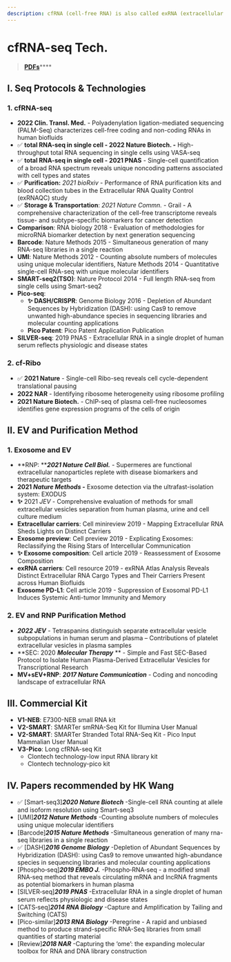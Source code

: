 ```yaml
---
description: cfRNA (cell-free RNA) is also called exRNA (extracellular RNA)
---
```


# cfRNA-seq Tech.

> [**PDFs**](https://cloud.tsinghua.edu.cn/d/07d2b19d6b284ebea5ea/?p=%2F1.%20Precision%20Medicine\&mode=list)****

## I. Seq Protocols & Technologies

### 1. cfRNA-seq

* **2022 Clin. Transl. Med.** - Polyadenylation ligation-mediated sequencing (PALM-Seq) characterizes cell-free coding and non-coding RNAs in human biofluids
* ✅ **total RNA-seq in single cell - 2022 Nature Biotech. -** High-throughput total RNA sequencing in single cells using VASA-seq
* ✅ **total RNA-seq in single cell - 2021 PNAS** - Single-cell quantiﬁcation of a broad RNA spectrum reveals unique noncoding patterns associated with cell types and states
* ✅ **Purification:** _2021 bioRxiv_ - Performance of RNA purification kits and blood collection tubes in the Extracellular RNA Quality Control (exRNAQC) study
* ✅ **Storage & Transportation**: _2021 Nature Commn._ - Grail - A comprehensive characterization of the cell-free transcriptome reveals tissue- and subtype-specific biomarkers for cancer detection
* **Comparison**: RNA biology 2018 - Evaluation of methodologies for microRNA biomarker detection by next generation sequencing
* **Barcode**: Nature Methods 2015 - Simultaneous generation of many RNA-seq libraries in a single reaction
* **UMI**: Nature Methods 2012 - Counting absolute numbers of molecules using unique molecular identifiers, Nature Methods 2014 - Quantitative single-cell RNA-seq with unique molecular identifiers
* **SMART-seq2(TSO)**: Nature Protocol 2014 - Full length RNA-seq from single cells using Smart-seq2
* **Pico-seq**:
  * **✨ DASH/CRISPR**: Genome Biology 2016 - Depletion of Abundant Sequences by Hybridization (DASH): using Cas9 to remove unwanted high-abundance species in sequencing libraries and molecular counting applications
  * **Pico Patent**: Pico Patent Application Publication
* **SILVER-seq**: 2019 PNAS - Extracellular RNA in a single droplet of human serum reflects physiologic and disease states



### 2. cf-Ribo

* ✅ **2021 Nature** - Single-cell Ribo-seq reveals cell cycle-dependent translational pausing
* **2022 NAR** - Identifying ribosome heterogeneity using ribosome proﬁling
* **2021 Nature Biotech.** - ChIP-seq of plasma cell-free nucleosomes identifies gene expression programs of the cells of origin





## II. EV and Purification Method

### 1. Exosome and EV

* **RNP: **_**2021 Nature Cell Biol.**_ - Supermeres are functional extracellular nanoparticles replete with disease biomarkers and therapeutic targets
* **2021 **_**Nature Methods**_** -** Exosome detection via the ultrafast-isolation system: EXODUS
* **✨** 2021 _JEV_ - Comprehensive evaluation of methods for small extracellular vesicles separation from human plasma, urine and cell culture medium
* **Extracellular carriers**: Cell minireview 2019 - Mapping Extracellular RNA Sheds Lights on Distinct Carriers
* **Exosome preview**: Cell preview 2019 - Explicating Exosomes: Reclassifying the Rising Stars of Intercellular Communication
* **✨ Exosome composition**: Cell article 2019 - Reassessment of Exosome Composition
* **exRNA carriers**: Cell resource 2019 - exRNA Atlas Analysis Reveals Distinct Extracellular RNA Cargo Types and Their Carriers Present across Human Biofluids
* **Exosome PD-L1**: Cell article 2019 - Suppression of Exosomal PD-L1 Induces Systemic Anti-tumor Immunity and Memory

### 2. EV and RNP Purification Method

* _**2022 JEV**_ - Tetraspanins distinguish separate extracellular vesicle subpopulations in human serum and plasma – Contributions of platelet extracellular vesicles in plasma samples
* **SEC: 2020 **_**Molecular Therapy**_** ** - Simple and Fast SEC-Based Protocol to Isolate Human Plasma-Derived Extracellular Vesicles for Transcriptional Research
* **MV+sEV+RNP**: _**2017 Nature Communication**_ - Coding and noncoding landscape of extracellular RNA

## III. Commercial Kit

* **V1-NEB**: E7300-NEB small RNA kit
* **V2-SMART**: SMARTer smRNA-Seq Kit for Illumina User Manual
* **V2-SMART**: SMARTer Stranded Total RNA-Seq Kit - Pico Input Mammalian User Manual
* **V3-Pico**: Long cfRNA-seq Kit
  * Clontech technology-low input RNA library kit
  * Clontech technology-pico kit



## IV. Papers recommended by HK Wang

* ✅ \[Smart-seq3]_**2020 Nature Biotech**_ -Single-cell RNA counting at allele and isoform resolution using Smart-seq3&#x20;
* \[UMI]_**2012 Nature Methods**_ -Counting absolute numbers of molecules using unique molecular identiﬁers&#x20;
* \[Barcode]_**2015 Nature Methods**_ -Simultaneous generation of many rna-seq libraries in a single reaction&#x20;
* ✅ \[DASH]_**2016 Genome Biology**_ -Depletion of Abundant Sequences by Hybridization (DASH): using Cas9 to remove unwanted high-abundance species in sequencing libraries and molecular counting applications&#x20;
* \[Phospho‐seq]_**2019 EMBO J.**_ -Phospho‐RNA‐seq - a modified small RNA‐seq method that reveals circulating mRNA and lncRNA fragments as potential biomarkers in human plasma&#x20;
* \[SILVER‐seq]_**2019 PNAS**_ -Extracellular RNA in a single droplet of human serum reﬂects physiologic and disease states&#x20;
* \[CATS‐seq]_**2014 RNA Biology**_ -Capture and Amplification by Tailing and Switching (CATS)&#x20;
* \[Pico-similar]_**2013 RNA Biology**_ -Peregrine - A rapid and unbiased method to produce strand-specific RNA-Seq libraries from small quantities of starting material
* \[Review]_**2018 NAR**_ -Capturing the ‘ome’: the expanding molecular toolbox for RNA and DNA library construction

